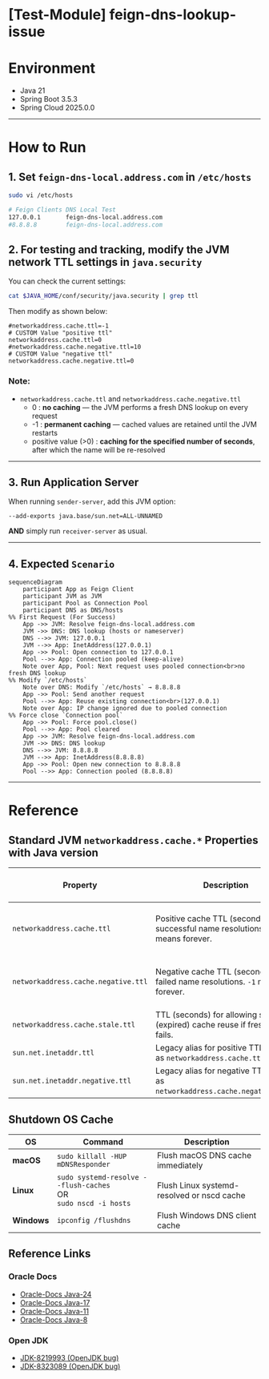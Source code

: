 # [Test-Module] feign-dns-lookup-issue

# Environment

- Java 21
- Spring Boot 3.5.3
- Spring Cloud 2025.0.0

---

# How to Run

## 1. Set `feign-dns-local.address.com` in `/etc/hosts`

```sh
sudo vi /etc/hosts

# Feign Clients DNS Local Test
127.0.0.1       feign-dns-local.address.com
#8.8.8.8        feign-dns-local.address.com
```

## 2. For testing and tracking, modify the JVM network TTL settings in `java.security`

You can check the current settings:

```sh
cat $JAVA_HOME/conf/security/java.security | grep ttl
```

Then modify as shown below:

```properties
#networkaddress.cache.ttl=-1
# CUSTOM Value "positive ttl"
networkaddress.cache.ttl=0
#networkaddress.cache.negative.ttl=10
# CUSTOM Value "negative ttl"
networkaddress.cache.negative.ttl=0
```

### Note:

- `networkaddress.cache.ttl` and `networkaddress.cache.negative.ttl`
    - 0 : **no caching** — the JVM performs a fresh DNS lookup on every request
    - -1 : **permanent caching** — cached values are retained until the JVM restarts
    - positive value (>0) : **caching for the specified number of seconds**, after which the name will be re-resolved

---

## 3. Run Application Server

When running `sender-server`, add this JVM option:

```shell
--add-exports java.base/sun.net=ALL-UNNAMED
```

__AND__ simply run `receiver-server` as usual.

---

## 4. Expected `Scenario`

```mermaid
sequenceDiagram
    participant App as Feign Client
    participant JVM as JVM
    participant Pool as Connection Pool
    participant DNS as DNS/hosts
%% First Request (For Success)
    App ->> JVM: Resolve feign-dns-local.address.com
    JVM ->> DNS: DNS lookup (hosts or nameserver)
    DNS -->> JVM: 127.0.0.1
    JVM -->> App: InetAddress(127.0.0.1)
    App ->> Pool: Open connection to 127.0.0.1
    Pool -->> App: Connection pooled (keep-alive)
    Note over App, Pool: Next request uses pooled connection<br>no fresh DNS lookup
%% Modify `/etc/hosts`
    Note over DNS: Modify `/etc/hosts` → 8.8.8.8
    App ->> Pool: Send another request
    Pool -->> App: Reuse existing connection<br>(127.0.0.1)
    Note over App: IP change ignored due to pooled connection
%% Force close `Connection pool`
    App ->> Pool: Force pool.close()
    Pool -->> App: Pool cleared
    App ->> JVM: Resolve feign-dns-local.address.com
    JVM ->> DNS: DNS lookup
    DNS -->> JVM: 8.8.8.8
    JVM -->> App: InetAddress(8.8.8.8)
    App ->> Pool: Open new connection to 8.8.8.8
    Pool -->> App: Connection pooled (8.8.8.8)
```

---

# Reference

## Standard JVM `networkaddress.cache.*` Properties with Java version

| Property                            | Description                                                                       | Default | Java Version Introduced | Status     | Java Proposal Reference |
|-------------------------------------|-----------------------------------------------------------------------------------|---------|-------------------------|------------|-------------------------|
| `networkaddress.cache.ttl`          | Positive cache TTL (seconds) for successful name resolutions. `-1` means forever. | `-1`    | JDK 1.4+                | Standard   |introduced in JDK 1.4, no JEP (java.security standard)|
| `networkaddress.cache.negative.ttl` | Negative cache TTL (seconds) for failed name resolutions. `-1` means forever.     | `10`    | JDK 1.4+                | Standard   |introduced in JDK 1.4, no JEP (java.security standard)|
| `networkaddress.cache.stale.ttl`    | TTL (seconds) for allowing stale (expired) cache reuse if fresh lookup fails.     | `0`     | JDK 17+                 | Standard   |
| `sun.net.inetaddr.ttl`              | Legacy alias for positive TTL (same as `networkaddress.cache.ttl`).               | n/a     | pre-JDK 1.4             | Deprecated |
| `sun.net.inetaddr.negative.ttl`     | Legacy alias for negative TTL (same as `networkaddress.cache.negative.ttl`).      | n/a     | pre-JDK 1.4             | Deprecated |

## Shutdown OS Cache

| OS          | Command                                                             | Description                                |
|-------------|---------------------------------------------------------------------|--------------------------------------------|
| **macOS**   | `sudo killall -HUP mDNSResponder`                                   | Flush macOS DNS cache immediately          |
| **Linux**   | `sudo systemd-resolve --flush-caches`<br>OR<br>`sudo nscd -i hosts` | Flush Linux systemd-resolved or nscd cache |
| **Windows** | `ipconfig /flushdns`                                                | Flush Windows DNS client cache             |

## Reference Links
### Oracle Docs
- [Oracle-Docs Java-24](https://docs.oracle.com/en/java/javase/24/docs/api/java.base/java/net/doc-files/net-properties.html#address-cache-heading)
- [Oracle-Docs Java-17](https://docs.oracle.com/en/java/javase/17/docs/api/java.base/java/net/doc-files/net-properties.html)
- [Oracle-Docs Java-11](https://docs.oracle.com/en/java/javase/11/docs/api/java.base/java/net/doc-files/net-properties.html)
- [Oracle-Docs Java-8](https://docs.oracle.com/javase/8/docs/technotes/guides/net/properties.html)
### Open JDK 
- [JDK-8219993 (OpenJDK bug)](https://bugs.openjdk.org/browse/JDK-8219993)
- [JDK-8323089 (OpenJDK bug)](https://bugs.openjdk.org/browse/JDK-8323089)
 
